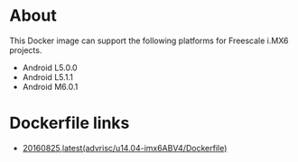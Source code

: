 # About
This Docker image can support the following platforms for Freescale i.MX6 projects.

- Android L5.0.0
- Android L5.1.1
- Android M6.0.1

# Dockerfile links
- [20160825](https://github.com/ADVANTECH-Corp/docker-images/blob/20160825/advrisc/u14.04-imx6ABV4/Dockerfile),[latest(advrisc/u14.04-imx6ABV4/Dockerfile)](https://github.com/ADVANTECH-Corp/docker-images/blob/u14.04-imx6ABV4/advrisc/u14.04-imx6ABV4/Dockerfile)
